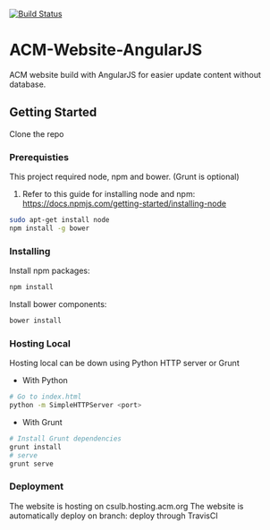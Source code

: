 [![Build Status](https://travis-ci.org/csulbacm/ACM-Website-2017.svg?branch=deploy)](https://travis-ci.org/csulbacm/ACM-Website-2017)

# ACM-Website-AngularJS
ACM website build with AngularJS for easier update content without database.

## Getting Started
Clone the repo

### Prerequisties
This project required node, npm and bower. (Grunt is optional)
1. Refer to this guide for installing node and npm: https://docs.npmjs.com/getting-started/installing-node
```bash
sudo apt-get install node
npm install -g bower
```

### Installing
Install npm packages:
```bash
npm install
```

Install bower components:
```bash
bower install
```

### Hosting Local
Hosting local can be down using Python HTTP server or Grunt

- With Python
```bash
# Go to index.html
python -m SimpleHTTPServer <port>
```

- With Grunt
```bash
# Install Grunt dependencies
grunt install
# serve
grunt serve
```

### Deployment
The website is hosting on csulb.hosting.acm.org
The website is automatically deploy on branch: deploy through TravisCI